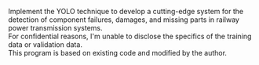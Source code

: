 Implement the YOLO technique to develop a cutting-edge system for the detection of component failures, damages, and missing parts in railway power transmission systems.  
For confidential reasons, I'm unable to disclose the specifics of the training data or validation data.  
This program is based on existing code and modified by the author.
